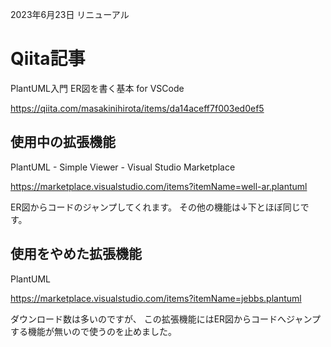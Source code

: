 2023年6月23日 リニューアル

# Qiita記事

PlantUML入門 ER図を書く基本 for VSCode

https://qiita.com/masakinihirota/items/da14aceff7f003ed0ef5



## 使用中の拡張機能

PlantUML - Simple Viewer - Visual Studio Marketplace

https://marketplace.visualstudio.com/items?itemName=well-ar.plantuml

ER図からコードのジャンプしてくれます。
その他の機能は↓下とほぼ同じです。

## 使用をやめた拡張機能
PlantUML

https://marketplace.visualstudio.com/items?itemName=jebbs.plantuml

ダウンロード数は多いのですが、
この拡張機能にはER図からコードへジャンプする機能が無いので使うのを止めました。

